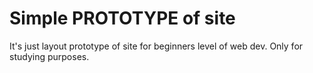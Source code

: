 # Simple PROTOTYPE of site

It's just layout prototype of site for beginners level of web dev. Only for studying purposes.
